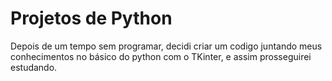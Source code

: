 # Projetos de Python

Depois de um tempo sem programar, decidi criar um codigo juntando meus conhecimentos no básico do python com o TKinter, e assim prosseguirei estudando.
